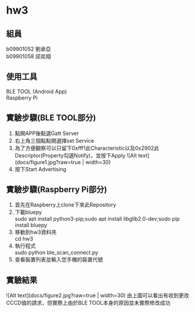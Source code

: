 # hw3

## 組員
b09901052 劉承亞  
b09901058 邱奕翔

## 使用工具
BLE TOOL (Android App)  
Raspberry Pi

## 實驗步驟(BLE TOOL部分)
1. 點開APP後點選Gatt Server
2. 右上角三個點點開選擇set Service
3. 為了方便觀察可以只留下0xfff1此Characteristic以及0x2902此Descriptor(Property勾選Notify)，並按下Apply
![Alt text](docs/figure1.jpg?raw=true | width=30)
4. 按下Start Advertising

## 實驗步驟(Raspberry Pi部分)
1. 首先在Raspberry上clone下來此Repository
2. 下載bluepy  
sudo apt install python3-pip;sudo apt install libglib2.0-dev;sudo pip install bluepy
3. 移動到hw3資料夾  
cd hw3
4. 執行程式  
sudo python ble_scan_connect.py
5. 查看裝置列表並輸入您手機的裝置代號

## 實驗結果
![Alt text](docs/figure2.jpg?raw=true | width=30)
由上圖可以看出有收到更改CCCD值的請求，但實際上由於BLE TOOL本身的原因並未實際修改成功
